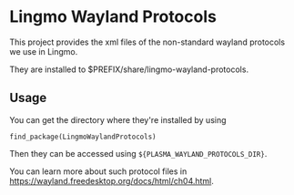 # Lingmo Wayland Protocols

This project provides the xml files of the non-standard wayland
protocols we use in Lingmo.

They are installed to $PREFIX/share/lingmo-wayland-protocols.

## Usage
You can get the directory where they're installed by using

    find_package(LingmoWaylandProtocols)

Then they can be accessed using `${PLASMA_WAYLAND_PROTOCOLS_DIR}`.

You can learn more about such protocol files in
https://wayland.freedesktop.org/docs/html/ch04.html.
